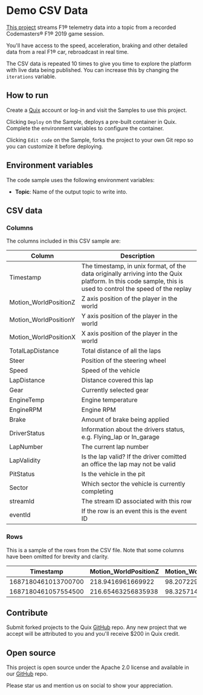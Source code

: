 # Demo CSV Data

[This project](https://github.com/quixio/quix-samples/tree/main/python/sources/demo_data) streams F1&reg; telemetry data into a topic from a recorded Codemasters&reg; F1&reg; 2019 game session.

You'll have access to the speed, acceleration, braking and other detailed data from a real F1&reg; car, rebroadcast in real time.

The CSV data is repeated 10 times to give you time to explore the platform with live data being published. You can increase this by changing the `iterations` variable.

## How to run

Create a [Quix](https://portal.platform.quix.ai/self-sign-up?xlink=github) account or log-in and visit the Samples to use this project.

Clicking `Deploy` on the Sample, deploys a pre-built container in Quix. Complete the environment variables to configure the container.

Clicking `Edit code` on the Sample, forks the project to your own Git repo so you can customize it before deploying.

## Environment variables

The code sample uses the following environment variables:

- **Topic**: Name of the output topic to write into.

## CSV data

### Columns

The columns included in this CSV sample are:

|Column|Description|
|------|-----------|
|Timestamp|The timestamp, in unix format, of the data originally arriving into the Quix platform. In this code sample, this is used to control the speed of the replay|
|Motion_WorldPositionZ|Z axis position of the player in the world|
|Motion_WorldPositionY|Y axis position of the player in the world|
|Motion_WorldPositionX|X axis position of the player in the world|
|TotalLapDistance|Total distance of all the laps|
|Steer|Position of the steering wheel|
|Speed|Speed of the vehicle|
|LapDistance|Distance covered this lap|
|Gear|Currently selected gear|
|EngineTemp|Engine temperature|
|EngineRPM|Engine RPM|
|Brake|Amount of brake being applied|
|DriverStatus|Information about the drivers status, e.g. Flying_lap or In_garage|
|LapNumber|The current lap number|
|LapValidity|Is the lap valid? If the driver comitted an office the lap may not be valid|
|PitStatus|Is the vehicle in the pit|
|Sector|Which sector the vehicle is currently completing|
|streamId|The stream ID associated with this row|
|eventId|If the row is an event this is the event ID|

### Rows

This is a sample of the rows from the CSV file. Note that some columns have been omitted for brevity and clarity.

|Timestamp|Motion_WorldPositionZ|Motion_WorldPositionY|Motion_WorldPositionX|TotalLapDistance|Steer|Speed|LapDistance|Gear|EngineTemp|EngineRPM|
|-----|-----|-----|-----|-----|-----|-----|-----|-----|-----|-----|
|1687180461013700700|218.9416961669922|98.20722961425781|-25.482023239135742|2095.084228515625|-1|223|2095.084228515625|6|90|10251|
|1687180461057554500|216.65463256835938|98.32571411132812|-24.000829696655273|2097.9296875|-1|224|2097.9296875|6|90|10308|


## Contribute

Submit forked projects to the Quix [GitHub](https://github.com/quixio/quix-samples) repo. Any new project that we accept will be attributed to you and you'll receive $200 in Quix credit.

## Open source

This project is open source under the Apache 2.0 license and available in our [GitHub](https://github.com/quixio/quix-samples) repo.

Please star us and mention us on social to show your appreciation.
